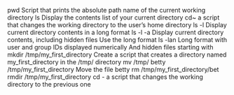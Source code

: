 pwd Script that prints the absolute path name of the current working directory
ls Display the contents list of your current directory
cd~ a script that changes the working directory to the user’s home directory
ls -l Display current directory contents in a long format
ls -l -a Display current directory contents, including hidden files Use the long format
ls -lan Long format with user and group IDs displayed numerically And hidden files starting with
mkdir /tmp/my_first_directory Create a script that creates a directory named my_first_directory in the /tmp/ directory
mv /tmp/ betty /tmp/my_first_directory Move the file betty
rm /tmp/my_first_directory/bet
rmdir /tmp/my_first_directory
cd - a script that changes the working directory to the previous one

